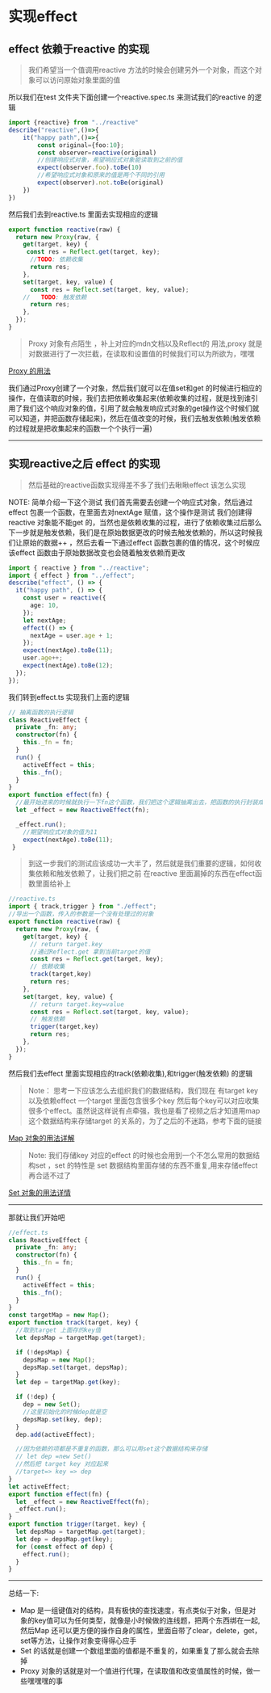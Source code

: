 # 实现effect

## effect 依赖于reactive 的实现

> 我们希望当一个值调用reactive 方法的时候会创建另外一个对象，而这个对象可以访问原始对象里面的值

所以我们在test 文件夹下面创建一个reactive.spec.ts 来测试我们的reactive 的逻辑

```ts
import {reactive} from "../reactive"
describe("reactive",()=>{
    it("happy path",()=>{
        const original={foo:10};
        const observer=reactive(original)
        //创建响应式对象，希望响应式对象能读取到之前的值
        expect(observer.foo).toBe(10)
        //希望响应式对象和原来的值是两个不同的引用
        expect(observer).not.toBe(original)
    })
})
```

然后我们去到reactive.ts 里面去实现相应的逻辑

```typescript
export function reactive(raw) {
  return new Proxy(raw, {
    get(target, key) {
     const res = Reflect.get(target, key);
      //TODO: 依赖收集
      return res;
    },
    set(target, key, value) {
      const res = Reflect.set(target, key, value);
    //   TODO: 触发依赖
      return res;
    },
  });
}
```

> Proxy 对象有点陌生 ，补上对应的mdn文档以及Reflect的 用法,proxy 就是对数据进行了一次拦截，在读取和设置值的时候我们可以为所欲为，嘿嘿

[Proxy 的用法](https://developer.mozilla.org/en-US/docs/Web/JavaScript/Reference/Global_Objects/Proxy)


我们通过Proxy创建了一个对象，然后我们就可以在值set和get 的时候进行相应的操作，在值读取的时候，我们去把依赖收集起来(依赖收集的过程，就是找到谁引用了我们这个响应对象的值，引用了就会触发响应式对象的get操作这个时候们就可以知道，并把函数存储起来)，然后在值改变的时候，我们去触发依赖(触发依赖的过程就是把收集起来的函数一个个执行一遍)

---

## 实现reactive之后 effect 的实现

> 然后基础的reactive函数实现得差不多了我们去瞅瞅effect 该怎么实现

NOTE: 简单介绍一下这个测试 我们首先需要去创建一个响应式对象，然后通过effect 包裹一个函数，在里面去对nextAge 赋值，这个操作是测试 我们创建得reactive 对象能不能get 的，当然也是依赖收集的过程，进行了依赖收集过后那么下一步就是触发依赖，我们是在原始数据更改的时候去触发依赖的，所以这时候我们让原始的数据++ ，然后去看一下通过effect 函数包裹的值的情况，这个时候应该effect 函数由于原始数据改变也会随着触发依赖而更改

```typescript
import { reactive } from "../reactive";
import { effect } from "../effect";
describe("effect", () => {
  it("happy path", () => {
    const user = reactive({
      age: 10,
    });
    let nextAge;
    effect(() => {
      nextAge = user.age + 1;
    });
    expect(nextAge).toBe(11);
    user.age++;
    expect(nextAge).toBe(12);
  });
});
```

我们转到effect.ts 实现我们上面的逻辑

```typescript
// 抽离函数的执行逻辑
class ReactiveEffect {
  private _fn: any;
  constructor(fn) {
    this._fn = fn;
  }
  run() {
    activeEffect = this;
    this._fn();
  }
}
export function effect(fn) {
  //最开始进来的时候就执行一下fn这个函数，我们把这个逻辑抽离出去，把函数的执行封装成一个run方法 然后 通过实例的方式来调用
  let _effect = new ReactiveEffect(fn);

  _effect.run();
    //期望响应式对象的值为11
    expect(nextAge).toBe(11);
 }
```

> 到这一步我们的测试应该成功一大半了，然后就是我们重要的逻辑，如何收集依赖和触发依赖了，让我们把之前 在reactive 里面漏掉的东西在effect函数里面给补上

```typescript
//reactive.ts
import { track,trigger } from "./effect";
//导出一个函数，传入的参数是一个没有处理过的对象
export function reactive(raw) {
  return new Proxy(raw, {
    get(target, key) {
      // return target.key
      //通过Reflect.get 拿到当前target的值
      const res = Reflect.get(target, key);
      // 依赖收集
      track(target,key)
      return res;
    },
    set(target, key, value) {
      // return target.key=value
      const res = Reflect.set(target, key, value);
      // 触发依赖
      trigger(target,key)
      return res;
    },
  });
}
```

然后我们去effect 里面实现相应的track(依赖收集),和trigger(触发依赖) 的逻辑

>Note： 思考一下应该怎么去组织我们的数据结构，我们现在 有target key 以及依赖effect 一个target 里面包含很多个key 然后每个key可以对应收集很多个effect。虽然说这样说有点牵强，我也是看了视频之后才知道用map 这个数据结构来存储target 的关系的，为了之后的不迷路，参考下面的链接

[Map 对象的用法详解](https://developer.mozilla.org/en-US/docs/Web/JavaScript/Reference/Global_Objects/Map)

> Note: 我们存储key 对应的effect 的时候也会用到一个不怎么常用的数据结构set ，set 的特性是 set 数据结构里面存储的东西不重复,用来存储effect 再合适不过了

[Set 对象的用法详情](https://developer.mozilla.org/en-US/docs/Web/JavaScript/Reference/Global_Objects/Set)

---
那就让我们开始吧

```typescript
//effect.ts
class ReactiveEffect {
  private _fn: any;
  constructor(fn) {
    this._fn = fn;
  }
  run() {
    activeEffect = this;
    this._fn();
  }
}
const targetMap = new Map();
export function track(target, key) {
  //取到target 上面存的key值
  let depsMap = targetMap.get(target);

  if (!depsMap) {
    depsMap = new Map();
    depsMap.set(target, depsMap);
  }
  let dep = targetMap.get(key);

  if (!dep) {
    dep = new Set();
    //这里初始化的时候dep就是空
    depsMap.set(key, dep);
  }
  dep.add(activeEffect);

  //因为依赖的项都是不重复的函数，那么可以用set这个数据结构来存储
  // let dep =new Set()
  //然后把 target key 对应起来
  //target=> key => dep
}
let activeEffect;
export function effect(fn) {
  let _effect = new ReactiveEffect(fn);
  _effect.run();
}
export function trigger(target, key) {
  let depsMap = targetMap.get(target);
  let dep = depsMap.get(key);
  for (const effect of dep) {
    effect.run();
  }
}
```

---
总结一下:

- Map 是一组键值对的结构，具有极快的查找速度，有点类似于对象，但是对象的key值可以为任何类型，就像是小时候做的连线题，把两个东西绑在一起,然后Map 还可以更方便的操作自身的属性，里面自带了clear，delete，get，set等方法，让操作对象变得得心应手
- Set 的话就是创建一个数组里面的值都是不重复的，如果重复了那么就会去除掉
- Proxy 对象的话就是对一个值进行代理，在读取值和改变值属性的时候，做一些嘿嘿嘿的事
